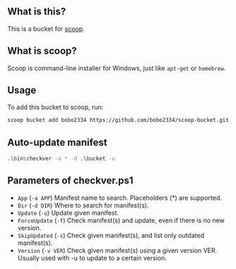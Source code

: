 ## What is this?
This is a bucket for [scoop](https://github.com/lukesampson/scoop).

## What is scoop?
Scoop is command-line installer for Windows, just like `apt-get` or `homebrew`.

## Usage
To add this bucket to scoop, run:

```bash
scoop bucket add bobo2334 https://github.com/bobo2334/scoop-bucket.git
```

## Auto-update manifest
```bash
.\bin\checkver -a * -d .\bucket -u
```

## Parameters of checkver.ps1
- `App` (`-a APP`)
Manifest name to search.
Placeholders (*) are supported.
- `Dir` (`-d DIR`)
Where to search for manifest(s).
- `Update` (`-u`)
Update given manifest.
- `ForceUpdate` (`-f`)
Check manifest(s) and update, even if there is no new version.
- `SkipUpdated` (`-s`)
Check given manifest(s), and list only outdated manifest(s).
- `Version` (`-v VER`)
Check given manifest(s) using a given version VER.
Usually used with -u to update to a certain version.
